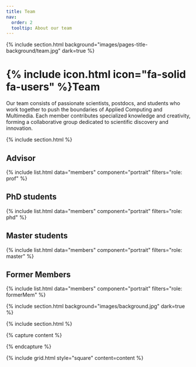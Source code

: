 ```yaml
---
title: Team
nav:
  order: 2
  tooltip: About our team
---
```


{% include section.html background="images/pages-title-background/team.jpg" dark=true %}
# {% include icon.html icon="fa-solid fa-users" %}Team
Our team consists of passionate scientists, postdocs, and students who work together to push the boundaries of Applied Computing and Multimedia. Each member contributes specialized knowledge and creativity, forming a collaborative group dedicated to scientific discovery and innovation.

{% include section.html %}

## Advisor

{% include list.html data="members" component="portrait" filters="role: prof" %}

## PhD students

{% include list.html data="members" component="portrait" filters="role: phd" %}

## Master students

{% include list.html data="members" component="portrait" filters="role: master" %}

## Former Members

{% include list.html data="members" component="portrait" filters="role: formerMem" %}

{% include section.html background="images/background.jpg" dark=true %}

<!-- Lorem ipsum dolor sit amet, consectetur adipiscing elit, sed do eiusmod tempor
incididunt ut labore et dolore magna aliqua. Ut enim ad minim veniam, quis
nostrud exercitation ullamco laboris nisi ut aliquip ex ea commodo consequat. -->

{% include section.html %}

{% capture content %}

<!-- {% include figure.html image="images/photo.jpg" %}
{% include figure.html image="images/photo.jpg" %}
{% include figure.html image="images/photo.jpg" %} -->

{% endcapture %}

{% include grid.html style="square" content=content %}
